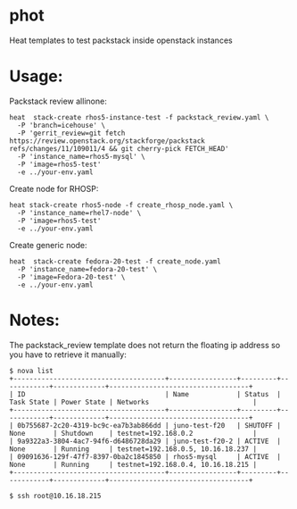 phot
====

Heat templates to test packstack inside openstack instances

Usage:
=====

Packstack review allinone:

    heat  stack-create rhos5-instance-test -f packstack_review.yaml \
      -P 'branch=icehouse' \
      -P 'gerrit_review=git fetch https://review.openstack.org/stackforge/packstack refs/changes/11/109011/4 && git cherry-pick FETCH_HEAD'
      -P 'instance_name=rhos5-mysql' \
      -P 'image=rhos5-test' 
      -e ../your-env.yaml

Create node for RHOSP:

    heat stack-create rhos5-node -f create_rhosp_node.yaml \
      -P 'instance_name=rhel7-node' \
      -P 'image=rhos5-test'
      -e ../your-env.yaml

Create generic node:

    heat  stack-create fedora-20-test -f create_node.yaml
      -P 'instance_name=fedora-20-test' \
      -P 'image=Fedora-20-test' \
      -e ../your-env.yaml


Notes:
=====

The packstack_review template does not return the floating ip address so you
have to retrieve it manually:

    $ nova list
    +--------------------------------------+-----------------+---------+------------+-------------+-----------------------------------+
    | ID                                   | Name            | Status  | Task State | Power State | Networks                          |
    +--------------------------------------+-----------------+---------+------------+-------------+-----------------------------------+
    | 0b755687-2c20-4319-bc9c-ea7b3ab866dd | juno-test-f20   | SHUTOFF | None       | Shutdown    | testnet=192.168.0.2               |
    | 9a9322a3-3804-4ac7-94f6-d6486728da29 | juno-test-f20-2 | ACTIVE  | None       | Running     | testnet=192.168.0.5, 10.16.18.237 |
    | 09091636-129f-47f7-8397-0ba2c1845850 | rhos5-mysql     | ACTIVE  | None       | Running     | testnet=192.168.0.4, 10.16.18.215 |
    +--------------------------------------+-----------------+---------+------------+-------------+-----------------------------------+

    $ ssh root@10.16.18.215

